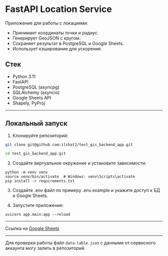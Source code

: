 # FastAPI Location Service

Приложение для работы с локациями:

- Принимает координаты точки и радиус.
- Генерирует GeoJSON с кругом.
- Сохраняет результат в PostgreSQL и Google Sheets.
- Использует кэширование для ускорения.

## Стек

- Python 3.11
- FastAPI
- PostgreSQL (asyncpg)
- SQLAlchemy (asyncio)
- Google Sheets API
- Shapely, PyProj

---

## Локальный запуск

1. Клонируйте репозиторий:

```bash
git clone git@github.com:ilshat2/test_gis_backend_app.git

cd test_gis_backend_app.git

```

2. Создайте виртуальное окружение и установите зависимости:

```
python -m venv venv
source venv/bin/activate  # Windows: venv\Scripts\activate
pip install -r requirements.txt
```

3. Создайте .env файл по примеру .env.example и укажите доступ к БД и Google Sheets.

4. Запустите приложение:

```
uvicorn app.main:app --reload
```

--- 

Ссылка на [Google Sheets](https://docs.google.com/spreadsheets/d/1C35kpV9UfKaBHL0VwxU7SWIFhQD0ymqeZuGBqKI1vY0/edit?pli=1&gid=0#gid=0)

--- 

Для проверки работы файл `data-table.json` с данными от сервисного аккаунта могу залить в репозиторий.

